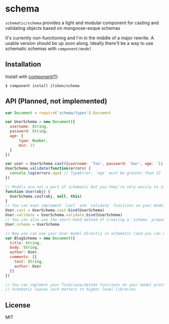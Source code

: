
# schema

`schematic/schema` provides a light and modular component for casting and validating objects based on mongoose-esque schemas

It's currently non-functioning and I'm in the middle of a major rewrite. A usable version should be up soon along. Ideally there'll be a way to use schematic schemas with `component/model`

## Installation

  Install with [component(1)](http://component.io):

    $ component install ilsken/schema

## API (Planned, not implemented)
```javascript
var Document = require('schema/types').Document

var UserSchema = new Document({
  username: String,
  password: String,
  age: {
      type: Number,
      min: 13
  }
})

var user = UserSchema.cast({username: 'foo', password: 'bar', age: '11' }) // returns {username: 'foo', password: 'bar', age: 11}
UserSchema.validate(function(errors) {
  console.log(errors.age) // TypeError: `age` must be greater than 13
})

// Models are not a part of schematic but you they're very easily to implement via the `cast(ctor, parent, target)` function
function User(obj) {
  UserSchema.cast(obj, null, this)
}
// You can even implement `cast` and `validate` functions so your models will work with your schemas as first class-citizens
User.cast = UserSchema.cast.bind(UserSchema)
User.validate = UserSchema.validate.bind(UserSchema)
// You can also use the short-hand method of creating a `schema` property instead of defining cast/validate functions
User.schema = UserSchema

// Now you can use your User model directly in schematic (and you can use any constructor you want, we just need a cast function)
var BlogSchema = new Document({
  title: String,
  body: String,
  author: User,
  comments: [{
    text: String,
    author: User
  }]
})

// You can implment your find/save/delete functions on your model prototype.
// Schematic leaves such matters to higher level libraries

```



## License

  MIT
